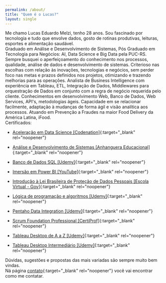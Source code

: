 ```yaml
---
permalink: /about/
title: "Quem é o Lucas?"
layout: single
---
```



Me chamo Lucas Eduardo Melzi, tenho 28 anos. Sou fascinado por tecnologia e tudo que envolve dados, gosto de rotinas produtivas, leituras, esportes e alimentação saudável.<br>
Graduado em Análise e Desenvolvimento de Sistemas, Pós Graduado em Tecnologia para Negócios: AI, Data Science e Big Data pela PUC-RS.
Sempre busquei o aperfeiçoamento do conhecimento nos processos, qualidade, análise de dados e desenvolvimento de sistemas. Criterioso nas escolhas com relação às inovações, tecnologias e negócios, sem perder foco nas metas e prazos definidos nos projetos, otimizando e trazendo melhorias para as operações.
Analista de Business Intelligence com experiência em Tableau, ETL, Integração de Dados, Middlewares para orquestração de Dados em conjunto com a regra de negócio requerida pelo cliente. Conhecimentos em desenvolvimento Web, Banco de Dados, Web Services, API's, metodologias ágeis. 
Capacidade em se relacionar facilmente, adaptação à mudanças de forma ágil e visão analítica aos processos.
Atuando em Prevenção a Fraudes na maior Food Delivery da América Latina, iFood.
<br>Certificados:
- [Aceleração em Data Science [Codenation]](https://melzilucas.github.io/assets/images/certificado_codenation.pdf){:target="_blank" rel="noopener"}

- [Análise e Desenvolvimento de Sistemas [Anhanguera Educacional]](https://melzilucas.github.io/assets/certificados/analise-desenvolvimento-de-sistemas.png){:target="_blank" rel="noopener"}

- [Banco de Dados SQL [Udemy]](https://melzilucas.github.io/assets/certificados/banco-de-dados.jpg){:target="_blank" rel="noopener"}

- [Imersão em Power BI [YouTube]](https://melzilucas.github.io/assets/certificados/Imersao-em-Power-BI.pdf){:target="_blank" rel="noopener"}

- [Introdução à Lei Brasileira de Proteção de Dados Pessoais [Escola Virtual - Gov]](https://melzilucas.github.io/assets/certificados/LGPD.pdf){:target="_blank" rel="noopener"}

- [Lógica de programação e algoritmos [Udemy]](https://melzilucas.github.io/assets/certificados/logica-de-programacao-algoritimos.jpg){:target="_blank" rel="noopener"}

- [Pentaho Data Integration [Udemy]](https://melzilucas.github.io/assets/certificados/pentaho-data-integration.pdf){:target="_blank" rel="noopener"}

- [Scrum Foundation Professional [CertiProf]](https://melzilucas.github.io/assets/certificados/Scrum-Foundation.pdf){:target="_blank" rel="noopener"}

- [Tableau Desktop de A a Z [Udemy]](https://melzilucas.github.io/assets/certificados/Tableau-A-Z.pdf){:target="_blank" rel="noopener"}

- [Tableau Desktop Intermediário [Udemy]](https://melzilucas.github.io/assets/certificados/Tableau-desktop-intermediario.pdf){:target="_blank" rel="noopener"}


Dúvidas, sugestões e propostas das mais variadas são sempre muito bem vindas. <br> Ná página [contato](https://lucaseduardomelzi.com.br/contato){:target="_blank" rel="noopener"} você vai encontrar como me contatar. 